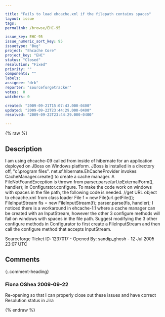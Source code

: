 ```yaml
---

title: "Fails to load ehcache.xml if the filepath contains spaces"
layout: issue
tags: 
permalink: /browse/EHC-95

issue_key: EHC-95
issue_numeric_sort_key: 95
issuetype: "Bug"
project: "Ehcache Core"
project_key: "EHC"
status: "Closed"
resolution: "Fixed"
priority: ""
components: ""
labels: 
assignee: "drb"
reporter: "sourceforgetracker"
votes:  0
watchers: 0

created: "2009-09-21T15:07:43.000-0400"
updated: "2009-09-22T23:44:29.000-0400"
resolved: "2009-09-22T23:44:29.000-0400"

---
```




{% raw %}



## Description

<div markdown="1" class="description">

I am using ehcache-09 called from inside of hibernate
for an application deployed on JBoss on Windows
platform. JBoss is installed in a directory off,
"c:\program files". net.sf.hibernate.EhCacheProvider
invokes CacheManager.create() to create a cache
manager. A FileNotFoundException is thrown from
parser.parse(url.toExternalForm(), handler);
in Configurator.configure.
To make the code work on windows with spaces in the
file path, the following code is needed.
           //get URL object to ehcache.xml from class
loader
    File f = new File(url.getFile());
    FileInputStream fis = new FileInputStream(f);
           parser.parse(fis, handler);
I noticed there is a workaround in ehcache-1.1 where a
cache manager can be created with an InputStream,
however the other 3 configure methods will fail on
windows with spaces in the file path. Suggest modifying
the 3 other configure methods in Configurator to first
create a FileInputStream and then call the configure
method that accepts InputStream.

Sourceforge Ticket ID: 1237017 - Opened By: sandip\_ghosh - 12 Jul 2005 23:07 UTC

</div>

## Comments


{:.comment-heading}
### **Fiona OShea** <span class="date">2009-09-22</span>

<div markdown="1" class="comment">

Re-opening so that I can properly close out these issues and have correct Resolution status in Jira

</div>



{% endraw %}
